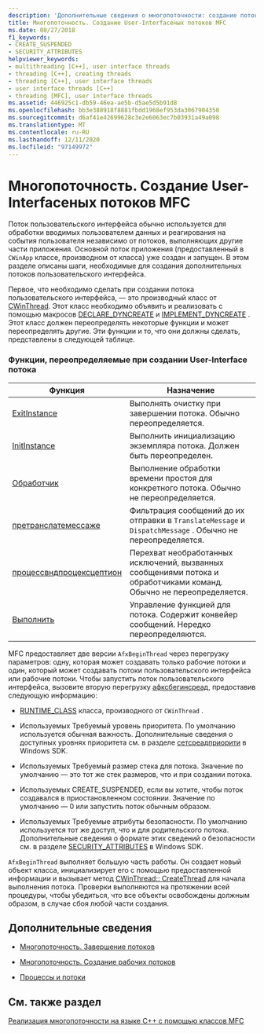```yaml
---
description: 'Дополнительные сведения о многопоточности: создание потоков User-Interface MFC'
title: Многопоточность. Создание User-Interfaceных потоков MFC
ms.date: 08/27/2018
f1_keywords:
- CREATE_SUSPENDED
- SECURITY_ATTRIBUTES
helpviewer_keywords:
- multithreading [C++], user interface threads
- threading [C++], creating threads
- threading [C++], user interface threads
- user interface threads [C++]
- threading [MFC], user interface threads
ms.assetid: 446925c1-db59-46ea-ae5b-d5ae5d5b91d8
ms.openlocfilehash: bb3e388918f8881fbdd1968ef953da3067904350
ms.sourcegitcommit: d6af41e42699628c3e2e6063ec7b03931a49a098
ms.translationtype: MT
ms.contentlocale: ru-RU
ms.lasthandoff: 12/11/2020
ms.locfileid: "97149972"
---
```

# <a name="multithreading-creating-mfc-user-interface-threads"></a>Многопоточность. Создание User-Interfaceных потоков MFC

Поток пользовательского интерфейса обычно используется для обработки вводимых пользователем данных и реагирования на события пользователя независимо от потоков, выполняющих другие части приложения. Основной поток приложения (предоставленный в `CWinApp` классе, производном от класса) уже создан и запущен. В этом разделе описаны шаги, необходимые для создания дополнительных потоков пользовательского интерфейса.

Первое, что необходимо сделать при создании потока пользовательского интерфейса, — это производный класс от [CWinThread](../mfc/reference/cwinthread-class.md). Этот класс необходимо объявить и реализовать с помощью макросов [DECLARE_DYNCREATE](../mfc/reference/run-time-object-model-services.md#declare_dyncreate) и [IMPLEMENT_DYNCREATE](../mfc/reference/run-time-object-model-services.md#implement_dyncreate) . Этот класс должен переопределять некоторые функции и может переопределять другие. Эти функции и то, что они должны сделать, представлены в следующей таблице.

### <a name="functions-to-override-when-creating-a-user-interface-thread"></a>Функции, переопределяемые при создании User-Interface потока

|Функция|Назначение|
|--------------|-------------|
|[ExitInstance](../mfc/reference/cwinthread-class.md#exitinstance)|Выполнять очистку при завершении потока. Обычно переопределяется.|
|[InitInstance](../mfc/reference/cwinthread-class.md#initinstance)|Выполнить инициализацию экземпляра потока. Должен быть переопределен.|
|[Обработчик](../mfc/reference/cwinthread-class.md#onidle)|Выполнение обработки времени простоя для конкретного потока. Обычно не переопределяется.|
|[претранслатемессаже](../mfc/reference/cwinthread-class.md#pretranslatemessage)|Фильтрация сообщений до их отправки в `TranslateMessage` и `DispatchMessage` . Обычно не переопределяется.|
|[процессвндпроцексцептион](../mfc/reference/cwinthread-class.md#processwndprocexception)|Перехват необработанных исключений, вызванных сообщениями потока и обработчиками команд. Обычно не переопределяется.|
|[Выполнить](../mfc/reference/cwinthread-class.md#run)|Управление функцией для потока. Содержит конвейер сообщений. Нередко переопределяются.|

MFC предоставляет две версии `AfxBeginThread` через перегрузку параметров: одну, которая может создавать только рабочие потоки и один, который может создавать потоки пользовательского интерфейса или рабочие потоки. Чтобы запустить поток пользовательского интерфейса, вызовите вторую перегрузку [афксбегинсреад](../mfc/reference/application-information-and-management.md#afxbeginthread), предоставив следующую информацию:

- [RUNTIME_CLASS](../mfc/reference/run-time-object-model-services.md#runtime_class) класса, производного от `CWinThread` .

- Используемых Требуемый уровень приоритета. По умолчанию используется обычная важность. Дополнительные сведения о доступных уровнях приоритета см. в разделе [сетсреадприорити](/windows/win32/api/processthreadsapi/nf-processthreadsapi-setthreadpriority) в Windows SDK.

- Используемых Требуемый размер стека для потока. Значение по умолчанию — это тот же стек размеров, что и при создании потока.

- Используемых CREATE_SUSPENDED, если вы хотите, чтобы поток создавался в приостановленном состоянии. Значение по умолчанию — 0 или запустить поток обычным образом.

- Используемых Требуемые атрибуты безопасности. По умолчанию используется тот же доступ, что и для родительского потока. Дополнительные сведения о формате этих сведений о безопасности см. в разделе [SECURITY_ATTRIBUTES](/previous-versions/windows/desktop/legacy/aa379560\(v=vs.85\)) в Windows SDK.

`AfxBeginThread` выполняет большую часть работы. Он создает новый объект класса, инициализирует его с помощью предоставленной информации и вызывает метод [CWinThread:: CreateThread](../mfc/reference/cwinthread-class.md#createthread) для начала выполнения потока. Проверки выполняются на протяжении всей процедуры, чтобы убедиться, что все объекты освобождены должным образом, в случае сбоя любой части создания.

## <a name="what-do-you-want-to-know-more-about"></a>Дополнительные сведения

- [Многопоточность. Завершение потоков](multithreading-terminating-threads.md)

- [Многопоточность. Создание рабочих потоков](multithreading-creating-worker-threads.md)

- [Процессы и потоки](/windows/win32/ProcThread/processes-and-threads)

## <a name="see-also"></a>См. также раздел

[Реализация многопоточности на языке C++ с помощью классов MFC](multithreading-with-cpp-and-mfc.md)
